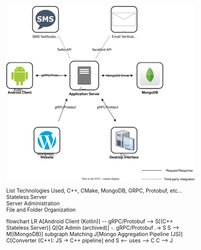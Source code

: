 <p align="center">
  <img src="LetsGoAppOverview.drawio.svg" alt="Lets Go Architecture" width="700">
</p>



List Technologies Used, C++, CMake, MongoDB, GRPC, Protobuf, etc...  
Stateless Server  
Server Administration  
File and Folder Organization  


flowchart LR
  A[Android Client (Kotlin)] -- gRPC/Protobuf --> S[(C++ Stateless Server)]
  Q[Qt Admin (archived)] -. gRPC/Protobuf .-> S
  S --> M[(MongoDB)]
  subgraph Matching
    J[Mongo Aggregation Pipeline (JS)]
    C[Converter (C++): JS -> C++ pipeline]
  end
  S <-- uses --> C
  C --> J
